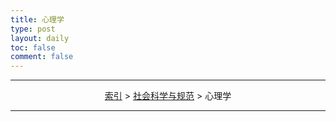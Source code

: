 ```yaml
---
title: 心理学
type: post
layout: daily
toc: false
comment: false
---
```

---
<span><center>[索引](/gknows/index) > [社会科学与规范](/gknows/社会科学与规范) > 心理学</center></span>

---
